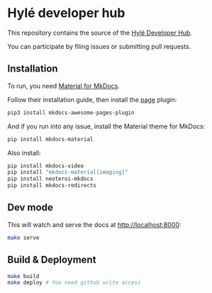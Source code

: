 # Hylé developer hub

This repository contains the source of the [Hylé Developer Hub](https://docs.hyle.eu/).

You can participate by filing issues or submitting pull requests.

## Installation

To run, you need [Material for MkDocs](https://squidfunk.github.io/mkdocs-material/).  

Follow their installation guide, then install the [page](https://github.com/lukasgeiter/mkdocs-awesome-pages-plugin) plugin:

```sh
pip3 install mkdocs-awesome-pages-plugin
```

And if you run into any issue, install the Material theme for MkDocs:

```sh
pip install mkdocs-material
```

Also install:

```sh
pip install mkdocs-video
pip install "mkdocs-material[imaging]"
pip install neoteroi-mkdocs
pip install mkdocs-redirects
```

## Dev mode

This will watch and serve the docs at <http://localhost:8000>:

```sh
make serve
```

## Build & Deployment

```sh
make build
make deploy # You need github write access
```
